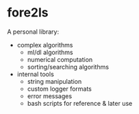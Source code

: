 # fore2ls
A personal library: 
- complex algorithms
  - ml/dl algorithms
  - numerical computation
  - sorting/searching algorithms
- internal tools 
  - string manipulation
  - custom logger formats
  - error messages
  - bash scripts 
for reference & later use
